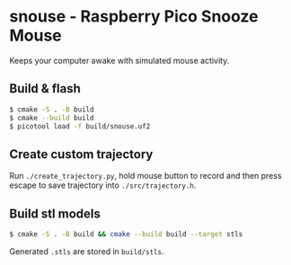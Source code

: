 # snouse - Raspberry Pico Snooze Mouse
Keeps your computer awake with simulated mouse activity.

## Build & flash
```sh
$ cmake -S . -B build
$ cmake --build build
$ picotool load -f build/snouse.uf2
```

## Create custom trajectory
Run `./create_trajectory.py`, hold mouse button to record and then press escape to save trajectory into `./src/trajectory.h`.

## Build stl models
```sh
$ cmake -S . -B build && cmake --build build --target stls
```
Generated `.stls` are stored in `build/stls`.
